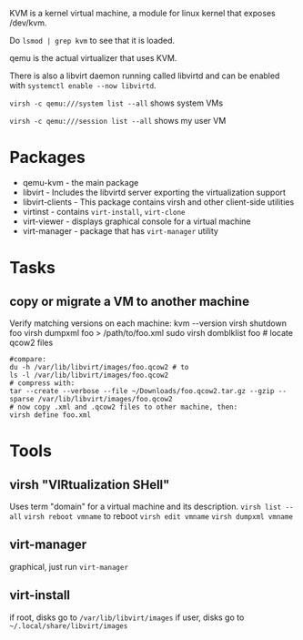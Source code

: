 KVM is a kernel virtual machine, a module for linux kernel that exposes /dev/kvm.

Do `lsmod | grep kvm` to see that it is loaded.

qemu is the actual virtualizer that uses KVM.

There is also a libvirt daemon running called libvirtd and can be enabled with `systemctl enable --now libvirtd`.

`virsh -c qemu:///system list --all` shows system VMs

`virsh -c qemu:///session list --all` shows my user VM

# Packages

* qemu-kvm - the main package
* libvirt - Includes the libvirtd server exporting the virtualization support
* libvirt-clients - This package contains virsh and other client-side utilities
* virtinst - contains `virt-install`, `virt-clone`
* virt-viewer - displays graphical console for a virtual machine
* virt-manager - package that has `virt-manager` utility

# Tasks

## copy or migrate a VM to another machine
Verify matching versions on each machine:
  kvm --version
  virsh shutdown foo
  virsh dumpxml foo > /path/to/foo.xml
  sudo virsh domblklist foo # locate qcow2 files

```
#compare:
du -h /var/lib/libvirt/images/foo.qcow2 # to
ls -l /var/lib/libvirt/images/foo.qcow2
# compress with:
tar --create --verbose --file ~/Downloads/foo.qcow2.tar.gz --gzip --sparse /var/lib/libvirt/images/foo.qcow2
# now copy .xml and .qcow2 files to other machine, then:
virsh define foo.xml
```

# Tools

## virsh "VIRtualization SHell"
Uses term "domain" for a virtual machine and its description.
`virsh list --all`
`virsh reboot vmname` to reboot
`virsh edit vmname`
`virsh dumpxml vmname`

## virt-manager
graphical, just run `virt-manager`

## virt-install
if root, disks go to `/var/lib/libvirt/images`
if user, disks go to `~/.local/share/libvirt/images`

